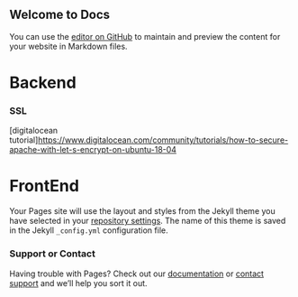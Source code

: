 ## Welcome to Docs

You can use the [editor on GitHub](https://github.com/bayaroch/babyzone-docs/edit/gh-pages/index.md) to maintain and preview the content for your website in Markdown files.

# Backend

### SSL

[digitalocean tutorial]https://www.digitalocean.com/community/tutorials/how-to-secure-apache-with-let-s-encrypt-on-ubuntu-18-04 


# FrontEnd

Your Pages site will use the layout and styles from the Jekyll theme you have selected in your [repository settings](https://github.com/bayaroch/babyzone-docs/settings/pages). The name of this theme is saved in the Jekyll `_config.yml` configuration file.

### Support or Contact

Having trouble with Pages? Check out our [documentation](https://docs.github.com/categories/github-pages-basics/) or [contact support](https://support.github.com/contact) and we’ll help you sort it out.
